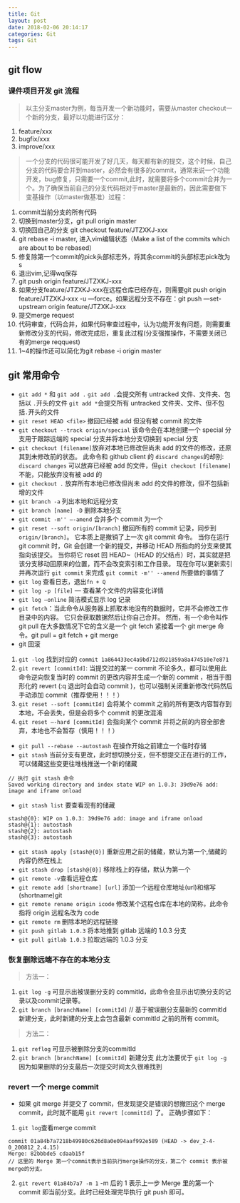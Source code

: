 ```yaml
---
title: Git
layout: post
date: 2018-02-06 20:14:17
categories: Git
tags: Git
---
```

## git flow

### 课件项目开发 git 流程
>以主分支master为例，每当开发一个新功能时，需要从master checkout一个新的分支，最好以功能进行区分：
1. feature/xxx
2. bugfix/xxx
3. improve/xxx

>一个分支的代码很可能开发了好几天，每天都有新的提交，这个时候，自己分支的代码要合并到master，必然会有很多的commit，通常来说一个功能开发，bug修复，只需要一个commit,此时，就需要将多个commit合并为一个。为了确保当前自己的分支代码相对于master是最新的，因此需要做下变基操作（以master做基准）过程：
1. commit当前分支的所有代码
2. 切换到master分支，git pull origin master
3. 切换回自己的分支 git checkout feature/JTZXKJ-xxx
4. git rebase -i master, 进入vim编辑状态（Make a list of the commits which are about to be rebased）
5. 修复除第一个commit的pick头部标志外，将其余commit的头部标志pick改为s
6. 退出vim,记得wq保存
7. git push origin feature/JTZXKJ-xxx
8. 如果分支feature/JTZXKJ-xxx在远程仓库已经存在，则需要git push origin feature/JTZXKJ-xxx -u —force。如果远程分支不存在：git push —set-upstream origin feature/JTZXKJ-xxx
9. 提交merge request
10. 代码审查，代码合并，如果代码审查过程中，认为功能开发有问题，则需要重新修改分支的代码，修改完成后，重复此过程(分支强推操作，不需要关闭已有的merge reqquest)
11. 1~4的操作还可以简化为git rebase -i origin master

## git 常用命令

- `git add *` 和 `git add .`
  `git add .`会提交所有 untracked 文件、文件夹、包括以 `.`开头的文件
  `git add *`会提交所有 untracked 文件夹、文件、但不包括`.`开头的文件
- `git reset HEAD <file>` 撤回已经被 add 但没有被 commit 的文件
- `git checkout --track origin/special` 该命令会在本地创建一个 special 分支用于跟踪远端的 special 分支并将本地分支切换到 special 分支
- `git checkout [filename]`放弃对本地已修改但尚未 add 的文件的修改，还原其到未修改前的状态。
  此命令和 github client 的 `discard changes`的却别: `discard changes` 可以放弃已经被 add 的文件，但`git checkout [filename]`不能，只能放弃没有被 add 的
- `git checkout .` 放弃所有本地已修改但尚未 add 的文件的修改，但不包括新增的文件
- `git branch -a` 列出本地和远程分支
- `git branch [name] -D` 删除本地分支
- `git commit -m'' —-amend` 合并多个 commit 为一个
- `git reset --soft origin/[branch]` 撤回所有的 commit 记录，同步到 `origin/[branch]`。
  它本质上是撤销了上一次 git commit 命令。 当你在运行 git commit 时，Git 会创建一个新的提交，并移动 HEAD 所指向的分支来使其指向该提交。 当你将它 reset 回 HEAD~（HEAD 的父结点）时，其实就是把该分支移动回原来的位置，而不会改变索引和工作目录。 现在你可以更新索引并再次运行 `git commit` 来完成 `git commit -m'' --amend` 所要做的事情了
- `git log` 查看日志，退出`fn + Q`
- `git log -p [file]` — 查看某个文件的内容变化详情
- `git log —online` 简洁模式显示 log 记录
- `git fetch`：当此命令从服务器上抓取本地没有的数据时，它并不会修改工作目录中的内容。 它只会获取数据然后让你自己合并。 然而，有一个命令叫作 git pull 在大多数情况下它的含义是一个 git fetch 紧接着一个 git merge 命令。git pull = git fetch + git merge
- git 回滚 
1. `git -log` 找到对应的
  `commit 1a864433ec4a9bd712d921859a8a474510e7e871` 
2. `git revert [commitId]`: 当提交过的某一 commit 不论多久，都可以使用此命令逆向恢复当时的 commit 的更改内容并生成一个新的 commit ，相当于图形化的 revert (:q 退出时会自动 commit )，也可以强制关闭重新修改代码然后手动添加 commit（推荐使用！！！） 
3. `git reset --soft [commitId]` 会将某个 commit 之前的所有更改内容暂存到本地，不会丢失，但是会将多个 commit 的更改混淆 
4. `git reset —-hard [commitId]` 会指向某个 commit 并将之前的内容全部舍弃，本地也不会暂存（慎用！！！）
- `git pull --rebase --autostash` 在操作开始之前建立一个临时存储
- `git stash` 当前分支有更改，此时想切换分支，但不想提交正在进行的工作，可以储藏这些变更往堆栈推送一个新的储藏
```
// 执行 git stash 命令
Saved working directory and index state WIP on 1.0.3: 39d9e76 add: image and iframe onload
```
- `git stash list` 要查看现有的储藏
```
stash@{0}: WIP on 1.0.3: 39d9e76 add: image and iframe onload
stash@{1}: autostash
stash@{2}: autostash
stash@{3}: autostash
```
- `git stash apply [stash@{0}]` 重新应用之前的储藏，默认为第一个,储藏的内容仍然在栈上
- `git stash drop [stash@{0}]` 移除栈上的存储，默认为第一个
- `git remote -v`查看远程仓库
- `git remote add [shortname] [url]` 添加一个远程仓库地址(url)和缩写(shortname)git
- `git remote rename origin icode` 修改某个远程仓库在本地的简称，此命令指将 origin 远程名改为 code
- `git remote rm` 删除本地的远程链接
- `git push gitlab 1.0.3` 将本地推到 gitlab 远端的 1.0.3 分支
- `git pull gitlab 1.0.3` 拉取远端的 1.0.3 分支

### 恢复删除远端不存在的本地分支
>方法一：
1. `git log -g` 可显示出被误删分支的 commitId，此命令会显示出切换分支的记录以及commit记录等。
2. `git branch [branchName] [commitId]` // 基于被误删分支最新的 commitId 新建分支，此时新建的分支上会包含最新 commitId 之前的所有 commit。
>方法二：
1. `git reflog` 可显示被删除分支的commitId
2. `git branch [branchName] [commitId]`  新建分支
此方法要优于 `git log -g` 因为如果删除的分支最后一次提交时间太久很难找到

### revert 一个 merge commit
* 如果 git merge 并提交了 commit，但发现提交是错误的想撤回这个 merge commit，此时就不能用 `git revert [commitId]` 了。
正确步骤如下：
1. `git log`查看merge commit
```
commit 01a84b7a7218b49980c626d8a0e094aaf992e589 (HEAD -> dev_2-4-0_200812_2.4.15)
Merge: 82bbbde5 cdaab15f
// 这里的 Merge 第一个commit表示当前执行merge操作的分支，第二个 commit 表示被merge的分支。
```
2. `git revert 01a84b7a7 -m 1` -m 后的 1 表示上一步 Merge 里的第一个 commit 即当前分支。此时已经处理完毕执行 git push 即可。